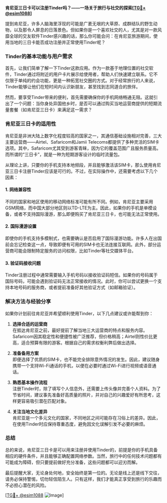 **肯尼亚三日卡可以注册Tinder吗？——一场关于旅行与社交的探索[[TG💪+ @esim1088](https://t.me/s/esim1088)]**

提到肯尼亚，许多人脑海里浮现的可能是广袤无垠的大草原、成群结队的野生动物，以及那令人屏息的日落景色。但如果你是一个喜欢社交的人，尤其是对一款风靡全球的交友软件Tinder感兴趣的话，那么你可能会问：在肯尼亚旅游期间，使用当地的三日卡能否成功注册并正常使用Tinder呢？

### **Tinder的基本功能与用户需求**
首先，让我们简单了解一下Tinder这款应用。作为一款基于地理位置的社交软件，Tinder通过将附近的用户卡片展示给使用者，帮助人们快速建立联系。它不仅限于单纯的约会功能，更是一种拓宽社交圈的方式。对于经常旅行的人来说，Tinder能够让他们在短时间内认识新朋友，甚至找到志同道合的旅伴。

然而，要享受Tinder带来的便利，首先需要确保你的手机网络畅通无阻。这就引出了一个问题：当你身处异国他乡时，是否可以通过购买当地运营商提供的短期流量套餐（如肯尼亚三日卡）来满足这一需求？

### **肯尼亚三日卡的适用性**
肯尼亚是非洲大陆上数字化程度较高的国家之一，其通信基础设施相对完善，三大主要运营商——Airtel、Safaricom和Jamii Telecoms都提供了多种灵活的SIM卡选项。其中，Safaricom尤其受到游客青睐，因为它的覆盖范围广且服务质量高。而所谓的“三日卡”，就是一种为短期游客设计的临时流量包。

从理论上讲，只要你的手机支持本地频段，并且能够激活该SIM卡，那么使用肯尼亚三日卡注册Tinder应该是可行的。不过，在实际操作中，还需要考虑以下几个因素：

#### **1. 网络兼容性**
不同的国家和地区使用的移动网络标准可能有所不同。例如，肯尼亚主要采用GSM网络，而中国大部分地区则以TD-LTE为主。因此，如果你的手机是单模设备，或者不支持国际漫游，那么即便购买了肯尼亚三日卡，也可能无法正常使用。

#### **2. 国际漫游设置**
即使你的手机支持多模制式，也需要确认是否启用了国际漫游功能。许多人在出国前会忘记检查这一点，导致即便有可用的SIM卡也无法连接互联网。此外，部分运营商可能会限制特定服务的访问权限，比如Tinder等社交媒体平台。

#### **3. 验证码接收问题**
Tinder注册过程中通常需要输入手机号码以接收验证码短信。如果你的号码属于国际号码，可能会遇到验证码无法正常接收的情况。此时，你可以尝试更换一个支持本地号码的服务商，或者提前准备好其他验证方式（如邮箱验证）。

### **解决方法与经验分享**
如果你计划前往肯尼亚并希望顺利使用Tinder，以下几点建议或许能帮到你：

1. **选择合适的运营商**  
   在抵达肯尼亚之前，最好提前了解当地三大运营商的特点和服务内容。Safaricom因其稳定性和便捷性被广泛推荐，但价格稍高；Airtel则性价比更高，适合预算有限的游客。根据自己的需求权衡利弊后做出选择。

2. **准备备用方案**  
   即便选择了优质的SIM卡，也不能完全排除意外情况的发生。因此，建议随身携带一个支持Wi-Fi通话的手机，以便在必要时通过Wi-Fi进行视频或语音通话。

3. **熟悉基本操作流程**  
   注册Tinder时，除了填写个人信息外，还需要上传头像并完善个人资料。为了节省时间，建议事先准备好高质量的照片，并对自己的兴趣爱好有所思考，这样更容易吸引潜在匹配对象。

4. **关注当地文化差异**  
   肯尼亚是一个多元文化的国家，不同地区之间可能存在习俗上的差异。因此，在使用Tinder时应保持尊重态度，避免因文化误解引发不必要的麻烦。

### **总结**
总的来说，肯尼亚三日卡是可以用来注册并使用Tinder的，前提是你的手机具备相应的硬件条件，并且能够正确配置网络参数。当然，旅行中的任何技术问题都有可能成为障碍，但只要提前做好充分准备，这些问题都可以迎刃而解。

最后提醒大家，无论身处何地，安全始终是第一位的。无论是线上还是线下交往，请务必保持警惕，切勿轻信陌生人。只有这样，我们才能真正享受到旅行的乐趣而不必担心潜在的风险。

[[TG💪+ @esim1088](https://t.me/s/esim1088) ![Image](https://i.postimg.cc/4NQfJmqS/Snipaste-2025-05-13-00-14-12.png)]
